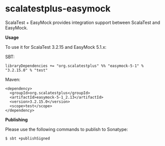 # scalatestplus-easymock
 ScalaTest + EasyMock provides integration support between ScalaTest and EasyMock.

 **Usage**

To use it for ScalaTest 3.2.15 and EasyMock 5.1.x: 

SBT: 

```
libraryDependencies += "org.scalatestplus" %% "easymock-5-1" % "3.2.15.0" % "test"
```

Maven: 

```
<dependency>
  <groupId>org.scalatestplus</groupId>
  <artifactId>easymock-5-1_2.13</artifactId>
  <version>3.2.15.0</version>
  <scope>test</scope>
</dependency>
```

**Publishing**

Please use the following commands to publish to Sonatype: 

```
$ sbt +publishSigned
```
